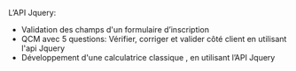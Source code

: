L’API Jquery:
- Validation des champs d'un formulaire d’inscription
- QCM avec 5 questions: Vérifier, corriger et valider côté client en utilisant l'api Jquery
- Développement d'une calculatrice classique , en utilisant l’API Jquery
